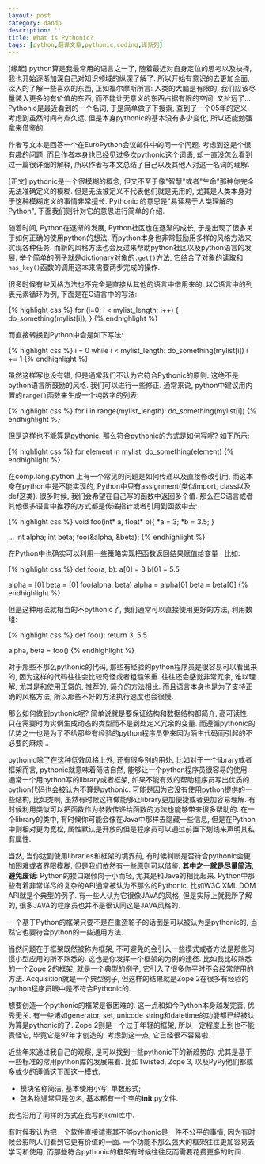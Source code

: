 ```yaml
---
layout: post
category: dandp
description: ''
title: What is Pythonic?
tags: [python,翻译文章,pythonic,coding,译系列]
---
```


<p>[缘起] python算是我最常用的语言之一了, 随着最近对自身定位的思考以及抉择, 我也开始逐渐加深自己对知识领域的纵深了解了. 所以开始有意识的去更加全面, 深入的了解一些喜欢的东西, 正如福尔摩斯所言: 人类的大脑是有限的, 我们应该尽量装入更多的有价值的东西, 而不能让无意义的东西占据有限的空间. 又扯远了... Pythonic是最近看到的一个名词, 于是简单做了下搜索, 查到了一个05年的定义, 考虑到虽然时间有点久远, 但是本身pythonic的基本没有多少变化, 所以还能勉强拿来借鉴的.</p>

<p>作者写文本是回答一个在EuroPython会议邮件中的同一个问题. 考虑到这是个很有趣的问题, 而且作者本身也已经见过多次pythonic这个词语, 却一直没怎么看到过一篇很详细的解释, 所以作者写本文总结了自己以及其他人对这一名词的理解.</p>

<p>[正文]  pythonic是一个很模糊的概念, 但又不至于像"智慧"或者"生命"那种你完全无法准确定义的模糊. 但是无法被定义不代表他们就是无用的, 尤其是人类本身对于这种模糊定义的事情非常擅长. Pythonic 的意思是"易读易于人类理解的Python",  下面我们则针对它的意思进行简单的介绍.</p>

<p>随着时间, Python在逐渐的发展, Python社区也在逐渐的成长, 于是出现了很多关于如何正确的使用python的想法. 而python本身也非常鼓励用多样的风格方法来实现各种任务. 而新的风格方法也会反过来帮助python社区以及python语言的发展. 举个简单的例子就是dictionary对象的<code>.get()</code>方法, 它结合了对象的读取和<code>has_key()</code>函数的调用这本来需要两步完成的操作.</p>

<p>很多时候有些风格方法也不完全是直接从其他的语言中借用来的. 以C语言中的列表元素循环为例, 下面是在C语言中的写法:</p>


{% highlight css %}
for (i=0; i &lt; mylist_length; i++) {
    do_something(mylist[i]);
}
</code>
{% endhighlight %}


<p>而直接转换到Python中会是如下写法:</p>


{% highlight css %}
i = 0
while i &lt; mylist_length:
   do_something(mylist[i])
   i += 1
</code>
{% endhighlight %}


<p>虽然这样写也没有错, 但是通常我们不认为它符合Pythonic的原则. 这绝不是python语言所鼓励的风格. 我们可以进行一些修正. 通常来说, python中建议用内置的<code>range()</code>函数来生成一个纯数字的列表:</p>


{% highlight css %}
for i in range(mylist_length):
     do_something(mylist[i])
</code>
{% endhighlight %}


<p>但是这样也不能算是pythonic. 那么符合pythonic的方式是如何写呢? 如下所示:</p>


{% highlight css %}
for element in mylist:
    do_something(element)
</code>
{% endhighlight %}


<p>在comp.lang.python 上有一个常见的问题是如何传递以及直接修改引用, 而这本身在python中是不能实现的, Python中只有assignment(类似import, class以及def这类). 很多时候, 我们会希望在自己写的函数中返回多个值. 那么在C语言或者其他很多语言中推荐的方式都是传递指针或者引用到函数中去:</p>


{% highlight css %}
void foo(int* a, float* b){
    *a = 3;
    *b = 3.5;
}

...
int alpha;
int beta;
foo(&amp;alpha, &amp;beta);
</code>
{% endhighlight %}


<p>在Python中也确实可以利用一些策略实现把函数返回结果赋值给变量 , 比如:</p>


{% highlight css %}
def foo(a, b):
    a[0] = 3
    b[0] = 5.5

alpha = [0]
beta = [0]
foo(alpha, beta)
alpha = alpha[0]
beta = beta[0]
</code>
{% endhighlight %}


<p>但是这种用法就相当的不pythonic了, 我们通常可以直接使用更好的方法, 利用数组:</p>


{% highlight css %}
def foo():
    return 3, 5.5

alpha, beta = foo()
</code>
{% endhighlight %}


<p>对于那些不那么pythonic的代码, 那些有经验的python程序员是很容易可以看出来的, 因为这样的代码往往会比较奇怪或者粗糙笨重. 往往还会感觉非常冗余, 难以理解, 尤其是和使用正常的, 推荐的, 简介的方法相比.  而且语言本身也是为了支持正确的风格方法,  所以那些不好的方法执行速度也会很慢.</p>

<p>那么如何做到pythonic呢? 简单说就是要保证结构和数据结构都简介, 高可读性. 只在需要时为实例生成动态的类型而不是到处定义冗余的变量. 而遵循pythonic的优势之一也是为了不给那些有经验的python程序员带来因为陌生代码而引起的不必要的麻烦...</p>

<p>pythonic除了在这种低效风格上外, 还有很多别的用处. 比如对于一个library或者框架而言, pythonic就意味着简洁自然, 能够让一个python程序员很容易的使用. 通常一个用python写的library或者框架,  如果不能有效的帮助程序员写出优质的python代码也会被认为不算是pythonic.  可能是因为它没有使用python提供的一些结构, 比如类啊, 虽然有时候这样做能够让library更加便捷或者更加容易理解.  有时候利用类似可以把函数作为参数传递给函数的方法也能够带来很多帮助的.  在一个library的类中, 有时候你可能会像在Java中那样去隐藏一些信息, 但是在Python中则相对更为宽松, 属性默认是开放的但是程序员可以通过前置下划线来声明其私有属性.</p>

<p>当然, 当你达到使用libraries和框架的境界前,  有时候判断是否符合pythonic会更加困难或者界限模糊. 但是我们依然有一些原则可以借鉴. <strong>其中之一就是尽量简洁, 避免废话</strong>: Python的接口跟倾向于小而轻, 尤其是和Java的相比起来. Python中那些有着非常详尽的复杂的API通常被认为不那么的Pythonic. 比如W3C XML DOM API就是个典型的例子. 有一些人认为它很像JAVA的风格, 但是实际上就我所了解的, 很多JAVA的程序员也并不是很认同这是JAVA风格的.</p>

<p>一个基于Python的框架只要不是在重造轮子的话倒是可以被认为是pythonic的, 当然它也要符合python的一些通用方法. </p>

<p>当然问题在于框架既然被称为框架, 不可避免的会引入一些模式或者方法是那些习惯小型应用的所不熟悉的. 这也是你发挥一个框架的为例的途径. 比如我比较熟悉的一个Zope 2的框架, 就是一个典型的例子, 它引入了很多你平时不会经常使用的方法. Acquisition就是一个典型例子, 但这样的结果就是Zope 2在很多有经验的python程序员眼中是不符合Pythonic的.</p>

<p>想要创造一个pythonic的框架是很困难的. 这一点和如今Python本身越发完善, 优秀无关. 有一些诸如generator, set, unicode string和datetime的功能都已经被认为算是pythonic的了. Zope 2则是一个过于年轻的框架, 所以一定程度上到也不能责怪它, 毕竟它是97年才创造的. 考虑到这一点, 它已经很不容易啦.</p>

<p>近些年来通过我自己的观察, 是可以找到一些pythonic下的新趋势的. 尤其是基于一些标准的常用python库的发展来看. 比如Twisted, Zope 3, 以及PyPy他们都或多或少的遵循这下面这一模式:</p>

<ul>
<li>模块名称简洁, 基本使用小写, 单数形式;</li>
<li>包名称通常只是包名, 基本都有一个空的<strong>init</strong>.py文件.</li>
</ul>

<p>我也沿用了同样的方式在我写的lxml库中.</p>

<p>有时候我认为把一个软件直接谴责其不够pythonic是一件不公平的事情, 因为有时候会影响人们看到它更有价值的一面. 一个功能不那么强大的框架往往更加容易去学习和使用, 而那些符合pythonic的框架有时候往往反而需要花费更多的时间.</p>
